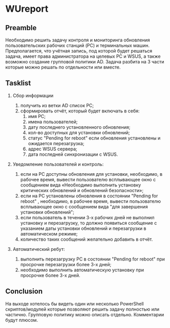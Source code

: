 # WUreport

## Preamble
Необходимо решить задачу контроля и мониторинга обновления пользовательских рабочих станций (PC) и терминальных машин. Предполагается, что учётная запись, под которой будет решаться задача, имеет права администратора на целевых PC и WSUS, а также возможно создание групповой политики AD.
Задача разбита на 3 части которые можно решать по отдельности или вместе.

## Tasklist
1.  Сбор информации
    1. получить из ветки AD список PC;
    2. сформировать отчёт, который будет включать в себя:
        1. имя PC;
        2. имена пользователей;
        3. дату последнего установленного обновления;
        4. кол-во доступных для установки обновлений;
        5. статус "Pending for reboot" если обновления установлены и ожидается перезагрузка;
        6. адрес WSUS сервера;
        7. дата последней синхронизации с WSUS.

2. Уведомление пользователей и контроль:
    1. если на PC доступны обновления для установки, необходимо, в рабочее время, вывести пользователю всплывающее окно с сообщением вида «Необходимо выполнить установку критических обновлений и обновлений безопасности»;
    2. если на PC установлены обновления в состоянии "Pending for reboot" , необходимо, в рабочее время, вывести пользователю всплывающее окно с сообщением вида "для завершения установки обновлений";
    3. если пользователь в течении 3-х рабочих дней не выполнил установку и перезагрузку, то должно появиться сообщение с указанием даты установки обновлений и перезагрузки в автоматическом режиме;
    4. количество таких сообщений желательно добавить в отчёт.

3. Автоматический ребут:
    1. выполнить перезагрузку PC в состоянии "Pending for reboot" при просрочке перезагрузки более 3-х дней;
    2. необходимо выполнить автоматическую установку при просрочке более 3-х дней.

## Conclusion
На выходе хотелось бы видеть один или несколько PowerShell скриптов/модулей которые позволяют решить задачу полностью или частично. Групповую политику можно описать отдельно. Комментарии будут плюсом.
